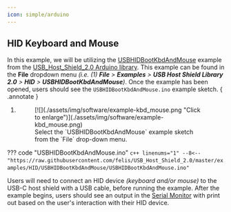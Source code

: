 ```yaml
---
icon: simple/arduino
---
```


## HID Keyboard and Mouse
In this example, we will be utilizing the [USBHIDBootKbdAndMouse](https://github.com/felis/USB_Host_Shield_2.0/tree/master/examples/HID/USBHIDBootKbdAndMouse) example from the [USB_Host_Shield_2.0 Arduino library](https://github.com/felis/USB_Host_Shield_2.0). This example can be found in the **File** dropdown menu _(i.e. (1) **File** > **Examples** > **USB Host Shield Library 2.0** > **HID** > **USBHIDBootKbdAndMouse**)_. Once the example has been opened, users should see the `USBHIDBootKbdAndMouse.ino` example sketch.
{ .annotate }

1. <figure markdown>
    [![](./assets/img/software/example-kbd_mouse.png "Click to enlarge")](./assets/img/software/example-kbd_mouse.png)
    <figcaption markdown>Select the `USBHIDBootKbdAndMouse` example sketch from the `File` drop-down menu.</figcaption>
    </figure>

??? code "USBHIDBootKbdAndMouse.ino"
    ``` c++ linenums="1"
    --8<-- "https://raw.githubusercontent.com/felis/USB_Host_Shield_2.0/master/examples/HID/USBHIDBootKbdAndMouse/USBHIDBootKbdAndMouse.ino"
    ```

Users will need to connect an HID device *(keyboard and/or mouse)* to the USB-C host shield with a USB cable, before running the example. After the example begins, users should see an output in the [Serial Monitor](https://learn.sparkfun.com/tutorials/112) with print out based on the user's interaction with their HID device.